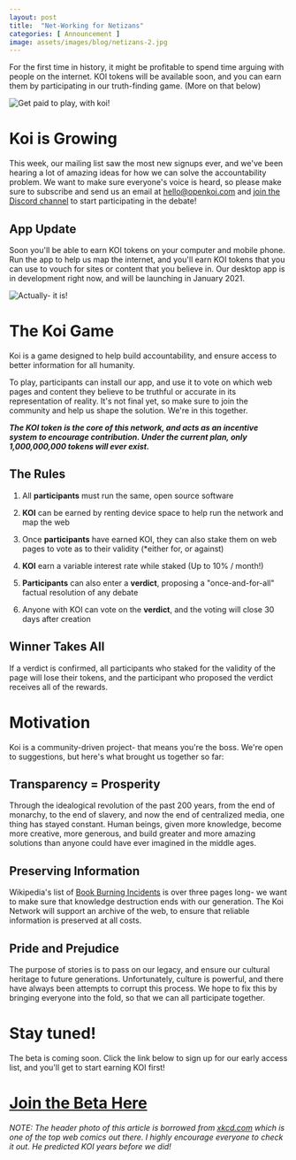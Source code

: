 ```yaml
---
layout: post
title:  "Net-Working for Netizans"
categories: [ Announcement ]
image: assets/images/blog/netizans-2.jpg
---
```


For the first time in history, it might be profitable to spend time arguing with people on the internet. KOI tokens will be available soon, and you can earn  them by participating in our truth-finding game. (More on that below)

<img src="/assets/images/blog/argument_victory.png" class="" title="Get paid to play, with koi!" alt="Get paid to play, with koi!">

# Koi is Growing
This week, our mailing list saw the most new signups ever, and we've been hearing a lot of amazing ideas for how we can solve the accountability problem. We want to make sure everyone's voice is heard, so please make sure to subscribe and send us an email at <a target="_blank" href="mailto:hello@openkoi.com">hello@openkoi.com</a> and <a target="_blank" href="https://discord.gg/e3VrUT4DuP">join the Discord channel</a> to start participating in the debate!

## App Update
Soon you'll be able to earn KOI tokens on your computer and mobile phone. Run the app to help us map the internet, and you'll earn KOI tokens that you can use to vouch for sites or content that you believe in. Our desktop app is in development right now, and will be launching in January 2021. 

<img title="Actually- it is!" alt="Actually- it is!" src="/assets/images/blog/netizans.jpg">

# The Koi Game
Koi is a game designed to help build accountability, and ensure access to better information for all humanity. 

To play, participants can install our app, and use it to vote on which web pages and content they believe to be truthful or accurate in its representation of reality. It's not final yet, so make sure to join the community and help us shape the solution. We're in this together.

_**The KOI token is the core of this network, and acts as an incentive system to encourage contribution. Under the current plan, only 1,000,000,000 tokens will ever exist.**_

## The Rules
1. All <b>participants</b> must run the same, open source software 

2. <b>KOI</b> can be earned by renting device space to help run the network and map the web

3. Once <b>participants</b> have earned KOI, they can also stake them on web pages to vote as to their validity (*either for, or against)

4. <b>KOI</b> earn a variable interest rate while staked (Up to 10% / month!)

5. <b>Participants</b> can also enter a <b>verdict</b>, proposing a "once-and-for-all" factual resolution of any debate

6. Anyone with KOI can vote on the <b>verdict</b>, and the voting will close 30 days after creation

## Winner Takes All
If a verdict is confirmed, all participants who staked for the validity of the page will lose their tokens, and the participant who proposed the verdict receives all of the rewards. 

# Motivation 
Koi is a community-driven project- that means you're the boss. We're open to suggestions, but here's what brought us together so far:

## Transparency = Prosperity
Through the idealogical revolution of the past 200 years, from the end of monarchy, to the end of slavery, and now the end of centralized media, one thing has stayed constant. Human beings, given more knowledge, become more creative, more generous, and build greater and more amazing solutions than anyone could have ever imagined in the middle ages. 

## Preserving Information
Wikipedia's list of <a target="_blank" href="https://en.wikipedia.org/wiki/List_of_book-burning_incidents">Book Burning Incidents</a> is over three pages long- we want to make sure that knowledge destruction ends with our generation. The Koi Network will support an archive of the web, to ensure that reliable information is preserved at all costs. 

## Pride and Prejudice
The purpose of stories is to pass on our legacy, and ensure our cultural heritage to future generations. Unfortunately, culture is powerful, and there have always been attempts to corrupt this process. We hope to fix this by bringing everyone into the fold, so that we can all participate together.

# Stay tuned!
The beta is coming soon. Click the link below to sign up for our early access list, and you'll get to start earning KOI first!

<h1><a href="https://xyz.us2.list-manage.com/subscribe?u=9842d27bd152b5314774b184c&id=0d4d6aff75" class="cta_button">Join the Beta Here</a></h1>

*NOTE: The header photo of this article is borrowed from <a href="https://xkcd.com/">xkcd.com</a> which is one of the top web comics out there. I highly encourage everyone to check it out. He predicted KOI years before we did!*
